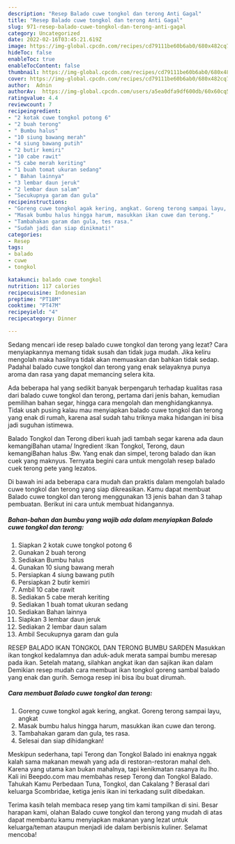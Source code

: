 ```yaml
---
description: "Resep Balado cuwe tongkol dan terong Anti Gagal"
title: "Resep Balado cuwe tongkol dan terong Anti Gagal"
slug: 971-resep-balado-cuwe-tongkol-dan-terong-anti-gagal
category: Uncategorized
date: 2022-02-16T03:45:21.619Z
image: https://img-global.cpcdn.com/recipes/cd79111be60b6ab0/680x482cq70/balado-cuwe-tongkol-dan-terong-foto-resep-utama.jpg
hideToc: false
enableToc: true
enableTocContent: false
thumbnail: https://img-global.cpcdn.com/recipes/cd79111be60b6ab0/680x482cq70/balado-cuwe-tongkol-dan-terong-foto-resep-utama.jpg
cover: https://img-global.cpcdn.com/recipes/cd79111be60b6ab0/680x482cq70/balado-cuwe-tongkol-dan-terong-foto-resep-utama.jpg
author:  Adnin
authorAv:  https://img-global.cpcdn.com/users/a5ea0dfa9df600db/60x60cq50/avatar.jpg
ratingvalue: 4.4
reviewcount: 7
recipeingredient:
- "2 kotak cuwe tongkol potong 6"
- "2 buah terong"
- " Bumbu halus"
- "10 siung bawang merah"
- "4 siung bawang putih"
- "2 butir kemiri"
- "10 cabe rawit"
- "5 cabe merah keriting"
- "1 buah tomat ukuran sedang"
- " Bahan lainnya"
- "3 lembar daun jeruk"
- "2 lembar daun salam"
- "Secukupnya garam dan gula"
recipeinstructions:
- "Goreng cuwe tongkol agak kering, angkat. Goreng terong sampai layu, angkat"
- "Masak bumbu halus hingga harum, masukkan ikan cuwe dan terong."
- "Tambahakan garam dan gula, tes rasa."
- "Sudah jadi dan siap dinikmati!"
categories:
- Resep
tags:
- balado
- cuwe
- tongkol

katakunci: balado cuwe tongkol 
nutrition: 117 calories
recipecuisine: Indonesian
preptime: "PT18M"
cooktime: "PT47M"
recipeyield: "4"
recipecategory: Dinner

---
```



Sedang mencari ide resep balado cuwe tongkol dan terong yang lezat? Cara menyiapkannya memang tidak susah dan tidak juga mudah. Jika keliru mengolah maka hasilnya tidak akan memuaskan dan bahkan tidak sedap. Padahal balado cuwe tongkol dan terong yang enak selayaknya punya aroma dan rasa yang dapat memancing selera kita.


Ada beberapa hal yang sedikit banyak berpengaruh terhadap kualitas rasa dari balado cuwe tongkol dan terong, pertama dari jenis bahan, kemudian pemilihan bahan segar, hingga cara mengolah dan menghidangkannya. Tidak usah pusing kalau mau menyiapkan balado cuwe tongkol dan terong yang enak di rumah, karena asal sudah tahu triknya maka hidangan ini bisa jadi suguhan istimewa.

Balado Tongkol dan Terong diberi kuah jadi tambah segar karena ada daun kemangiBahan utama/ Ingredient :Ikan Tongkol, Terong, daun kemangiBahan halus :Bw. Yang enak dan simpel, terong balado dan ikan cuek yang maknyus. Ternyata begini cara untuk mengolah resep balado cuek terong pete yang lezatos.


Di bawah ini ada beberapa cara mudah dan praktis dalam mengolah balado cuwe tongkol dan terong yang siap dikreasikan. Kamu dapat membuat Balado cuwe tongkol dan terong menggunakan 13 jenis bahan dan 3 tahap pembuatan. Berikut ini cara untuk membuat hidangannya.

<!--inarticleads1-->

##### Bahan-bahan dan bumbu yang wajib ada dalam menyiapkan Balado cuwe tongkol dan terong:

1. Siapkan 2 kotak cuwe tongkol potong 6
1. Gunakan 2 buah terong
1. Sediakan  Bumbu halus
1. Gunakan 10 siung bawang merah
1. Persiapkan 4 siung bawang putih
1. Persiapkan 2 butir kemiri
1. Ambil 10 cabe rawit
1. Sediakan 5 cabe merah keriting
1. Sediakan 1 buah tomat ukuran sedang
1. Sediakan  Bahan lainnya
1. Siapkan 3 lembar daun jeruk
1. Sediakan 2 lembar daun salam
1. Ambil Secukupnya garam dan gula


RESEP BALADO IKAN TONGKOL DAN TERONG BUMBU SARDEN Masukkan ikan tongkol kedalamnya dan aduk-aduk merata sampai bumbu meresap pada ikan. Setelah matang, silahkan angkat ikan dan sajikan ikan dalam Demikian resep mudah cara membuat ikan tongkol goreng sambal balado yang enak dan gurih. Semoga resep ini bisa ibu buat dirumah. 

<!--inarticleads2-->

##### Cara membuat Balado cuwe tongkol dan terong:

1. Goreng cuwe tongkol agak kering, angkat. Goreng terong sampai layu, angkat
1. Masak bumbu halus hingga harum, masukkan ikan cuwe dan terong.
1. Tambahakan garam dan gula, tes rasa.
1. Selesai dan siap dihidangkan!

Meskipun sederhana, tapi Terong dan Tongkol Balado ini enaknya nggak kalah sama makanan mewah yang ada di restoran-restoran mahal deh. Karena yang utama kan bukan mahalnya, tapi kenikmatan rasanya itu lho. Kali ini Beepdo.com mau membahas resep Terong dan Tongkol Balado. Tahukah Kamu Perbedaan Tuna, Tongkol, dan Cakalang ? Berasal dari keluarga Scombridae, ketiga jenis ikan ini terkadang sulit dibedakan. 

Terima kasih telah membaca resep yang tim kami tampilkan di sini. Besar harapan kami, olahan Balado cuwe tongkol dan terong yang mudah di atas dapat membantu kamu menyiapkan makanan yang lezat untuk keluarga/teman ataupun menjadi ide dalam berbisnis kuliner. Selamat mencoba!
